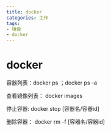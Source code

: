 ```yaml
---
title: docker 
categories: 工作
tags: 
- 镜像
- docker
---
```


# docker

容器列表：docker ps   ；docker ps -a 

查看镜像列表： docker  images 

停止容器: docker  stop [容器名/容器id]

删除容器： docker rm -f [容器名/容器id]

